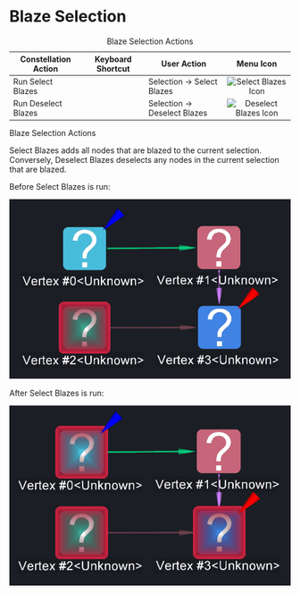 # Blaze Selection

<table data-border="1">
<caption>Blaze Selection Actions</caption>
<thead>
<tr class="header">
<th scope="col">Constellation Action</th>
<th scope="col">Keyboard Shortcut</th>
<th scope="col">User Action</th>
<th style="text-align: center;" scope="col">Menu Icon</th>
</tr>
</thead>
<tbody>
<tr class="odd">
<td>Run Select Blazes</td>
<td></td>
<td>Selection -&gt; Select Blazes</td>
<td style="text-align: center;"><img src="../plugins/blaze/resources/selectblazes.png" alt="Select Blazes Icon" /></td>
</tr>
<tr class="even">
<td>Run Deselect Blazes</td>
<td></td>
<td>Selection -&gt; Deselect Blazes</td>
<td style="text-align: center;"><img src="../plugins/blaze/resources/blaze.png" alt="Deselect Blazes Icon" /></td>
</tr>
</tbody>
</table>

Blaze Selection Actions

Select Blazes adds all nodes that are blazed to the current selection.
Conversely, Deselect Blazes deselects any nodes in the current selection
that are blazed.

Before Select Blazes is run:

<div style="text-align: center">

![Graph before Select Blazes is run](resources/SelectBlazesBefore.png)

</div>

After Select Blazes is run:

<div style="text-align: center">

![Graph after Select Blazes is run](resources/SelectBlazesAfter.png)

</div>
